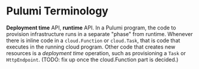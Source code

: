 # Pulumi Terminology

**Deployment time** API, **runtime** API. In a Pulumi program, the code to provision infrastructure runs in a separate "phase" from runtime. Whenever there is inline code in a `cloud.Function` or `cloud.Task`, that is code that executes in the running cloud program. Other code that creates new resources is a *deployment time* operation, such as provisioning a `Task` or `HttpEndpoint`. (TODO: fix up once the cloud.Function part is decided.)